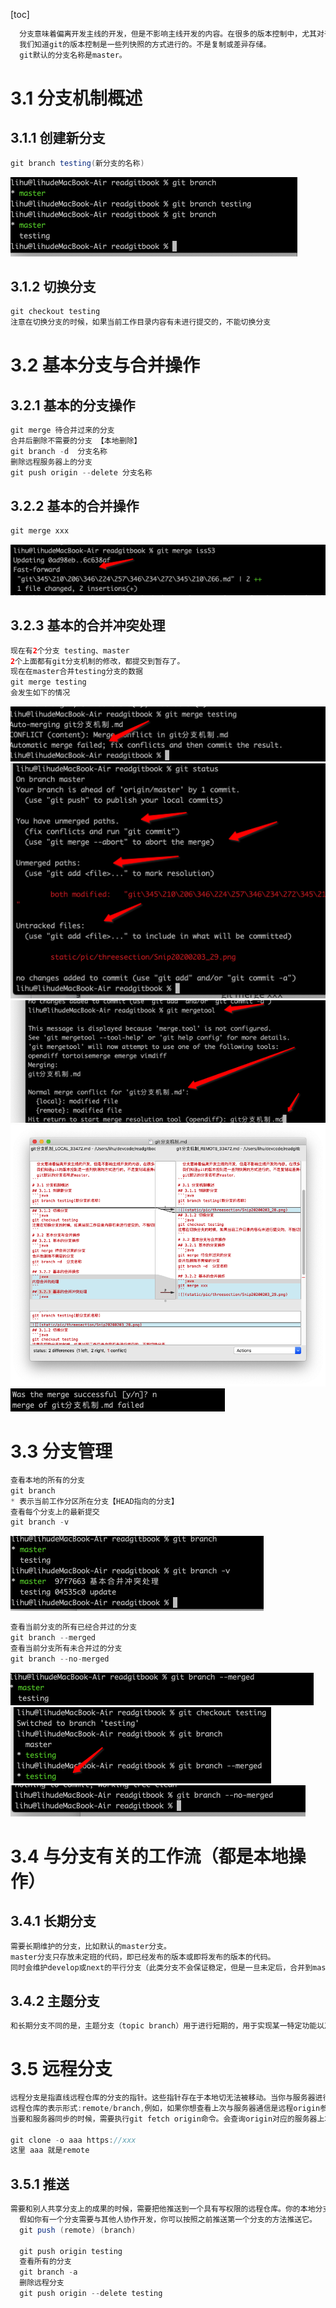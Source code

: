 [toc]
```java
  分支意味着偏离开发主线的开发，但是不影响主线开发的内容。在很多的版本控制中，尤其对于一个大型项目来说，控制版本尤其重要。
  我们知道git的版本控制是一些列快照的方式进行的。不是复制或差异存储。
  git默认的分支名称是master。
```
# 3.1 分支机制概述
## 3.1.1 创建新分支
```java
git branch testing(新分支的名称)
```
![](static/pic/threesection/Snip20200203_28.png)
## 3.1.2 切换分支
```java
git checkout testing
注意在切换分支的时候，如果当前工作目录内容有未进行提交的，不能切换分支
```
# 3.2 基本分支与合并操作
## 3.2.1 基本的分支操作
```java
git merge 待合并过来的分支
合并后删除不需要的分支 【本地删除】
git branch -d  分支名称
删除远程服务器上的分支
git push origin --delete 分支名称
```
## 3.2.2 基本的合并操作
```java
git merge xxx
```
![](static/pic/threesection/Snip20200203_29.png)
## 3.2.3 基本的合并冲突处理
```java
现在有2个分支 testing、master
2个上面都有git分支机制的修改，都提交到暂存了。
现在在master合并testing分支的数据
git merge testing
会发生如下的情况
```
![](static/pic/threesection/Snip20200203_30.png)
![](static/pic/threesection/Snip20200203_31.png)
![](static/pic/threesection/Snip20200203_32.png)
![](static/pic/threesection/Snip20200203_33.png)
![](static/pic/threesection/Snip20200203_34.png)

# 3.3 分支管理
```java
查看本地的所有的分支
git branch 
* 表示当前工作分区所在分支【HEAD指向的分支】
查看每个分支上的最新提交
git branch -v
```
![](static/pic/threesection/Snip20200203_35.png)
```java
查看当前分支的所有已经合并过的分支
git branch --merged
查看当前分支所有未合并过的分支
git branch --no-merged
```
![](static/pic/threesection/Snip20200203_36.png)
![](static/pic/threesection/Snip20200203_37.png)
![](static/pic/threesection/Snip20200203_38.png)
# 3.4 与分支有关的工作流（都是本地操作）
## 3.4.1 长期分支
```java
需要长期维护的分支，比如默认的master分支。
master分支只存放未定班的代码，即已经发布的版本或即将发布的版本的代码。
同时会维护develop或next的平行分支（此类分支不会保证稳定，但是一旦未定后，合并到master分支后，就可以删除此分支）进行开发，只到分支稳定测试后，进行代码的合并到master分支。
```
## 3.4.2 主题分支
```java
和长期分支不同的是，主题分支（topic branch）用于进行短期的，用于实现某一特定功能以及相关工作的分支。比如之前的testing或iss53分支。针对主题分支修改完善稳定后就可以进行删除。
```
# 3.5 远程分支
```java
远程分支是指直线远程仓库的分支的指针。这些指针存在于本地切无法被移动。当你与服务器进行任何网络通信时候，他们会自动更新。远程分支有点像书签，他们会提示你上一次链接服务器时远程仓库中每个分支的位置。
远程仓库的表示形式:remote/branch,例如，如果你想查看上次与服务器通信是远程origin参考中的master分支的内容，就需要查看origin/master分支。假设和伙伴一起进行协同开发他们也推送到iss53分支上，你也修改了iss53分支上。服务器上指向的是origin/iss53分支。
当要和服务器同步的时候，需要执行git fetch origin命令。会查询origin对应的服务器上本地尚未包含的数据。然后更新本地数据库。最后把origin/master指针移动到最新的位置上去。

git clone -o aaa https://xxx
这里 aaa 就是remote
```
## 3.5.1 推送
```java
需要和别人共享分支上的成果的时候，需要把他推送到一个具有写权限的远程仓库。你的本地分支并不会自动同步到远程仓库，必须要显示第推送那些你想要与别人共享的分支。
  假如你有一个分支需要与其他人协作开发，你可以按照之前推送第一个分支的方法推送它。 
  git push (remote) (branch)
  
  git push origin testing 
  查看所有的分支
  git branch -a
  删除远程分支
  git push origin --delete testing
```


